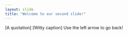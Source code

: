 ```yaml
---
layout: slide
title: "Welcome to our second slide!"
---
```

[A quotation] [Witty caption]
Use the left arrow to go back!
